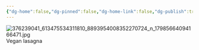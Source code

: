 ```yaml
---
{"dg-home":false,"dg-pinned":false,"dg-home-link":false,"dg-publish":true,"tags":["dgblip"],"disabled rules":["yaml-title","yaml-title-alias","file-name-heading"],"title":"philipp on instagram @ 2023-09-10","created-date":"2023-09-10T16:00:00","updated-date":"2025-05-02T17:43:08","dg-path":"blips/17985664094166471.md","permalink":"/blips/17985664094166471/","dgPassFrontmatter":true}
---
```



![376239041_613475534311810_8893954008352270724_n_17985664094166471.jpg](/img/user/attachments/376239041_613475534311810_8893954008352270724_n_17985664094166471.jpg)
Vegan lasagna




